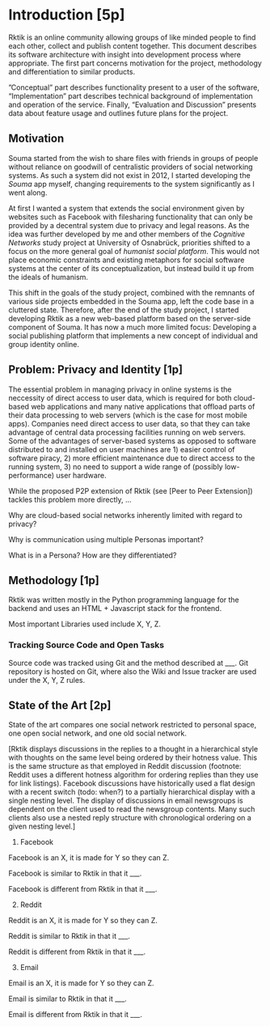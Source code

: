# Introduction [5p]

Rktik is an online community allowing groups of like minded people to find each other, collect and publish content together. This document describes its software architecture with insight into development process where appropriate. The first part concerns motivation for the project, methodology and differentiation to similar products.

”Conceptual” part describes functionality present to a user of the software, “Implementation” part describes technical background of implementation and operation of the service. Finally, “Evaluation and Discussion” presents data about feature usage and outlines future plans for the project.

## Motivation

Souma started from the wish to share files with friends in groups of people without reliance on goodwill of centralistic providers of social networking systems. As such a system did not exist in 2012, I started developing the *Souma* app myself, changing requirements to the system significantly as I went along.

At first I wanted a system that extends the social environment given by websites such as Facebook with filesharing functionality that can only be provided by a decentral system due to privacy and legal reasons. As the idea was further developed by me and other members of the *Cognitive Networks* study project at University of Osnabrück, priorities shifted to a focus on the more general goal of *humanist social platform*. This would not place economic constraints and existing metaphors for social software systems at the center of its conceptualization, but instead build it up from the ideals of humanism.

This shift in the goals of the study project, combined with the remnants of various side projects embedded in the Souma app, left the code base in a cluttered state. Therefore, after the end of the study project, I started developing Rktik as a new web-based platform based on the server-side component of Souma. It has now a much more limited focus: Developing a social publishing platform that implements a new concept of individual and group identity online.

## Problem: Privacy and Identity [1p]

The essential problem in managing privacy in online systems is the neccessity of direct access to user data, which is required for both cloud-based web applications and many native applications that offload parts of their data processing to web servers (which is the case for most mobile apps). Companies need  direct access to user data, so that they can take advantage of central data processing facilities running on web servers. Some of the advantages of server-based systems as opposed to software distributed to and installed on user machines are 1) easier control of software piracy, 2) more efficient maintenance due to direct access to the running system, 3) no need to support a wide range of (possibly low-performance) user hardware.

While the proposed P2P extension of Rktik (see [Peer to Peer Extension]) tackles this problem more directly, …

Why are cloud-based social networks inherently limited with regard to privacy?

Why is communication using multiple Personas important?

What is in a Persona? How are they differentiated?

## Methodology [1p]

Rktik was written mostly in the Python programming language for the backend and uses an HTML + Javascript stack for the frontend.

Most important Libraries used include X, Y, Z. 

### Tracking Source Code and Open Tasks

Source code was tracked using Git and the method described at ___. Git repository is hosted on Git, where also the Wiki and Issue tracker are used under the X, Y, Z rules.

## State of the Art [2p]

State of the art compares one social network restricted to personal space, one open social network, and one old social network.

[Rktik displays discussions in the replies to a thought in a hierarchical style with thoughts on the same level being ordered by their hotness value. This is the same structure as that employed in Reddit discussion (footnote: Reddit uses a different hotness algorithm for ordering replies than they use for link listings). Facebook discussions have historically used a flat design with a recent switch (todo: when?) to a partially hierarchical display with a single nesting level. The display of discussions in email newsgroups is dependent on the client used to read the newsgroup contents. Many such clients also use a nested reply structure with chronological ordering on a given nesting level.]

1. Facebook

Facebook is an X, it is made for Y so they can Z.

Facebook is similar to Rktik in that it ___.

Facebook is different from Rktik in that it ___.

2. Reddit

Reddit is an X, it is made for Y so they can Z.

Reddit is similar to Rktik in that it ___.

Reddit is different from Rktik in that it ___.

3. Email

Email is an X, it is made for Y so they can Z.

Email is similar to Rktik in that it ___.

Email is different from Rktik in that it ___.
